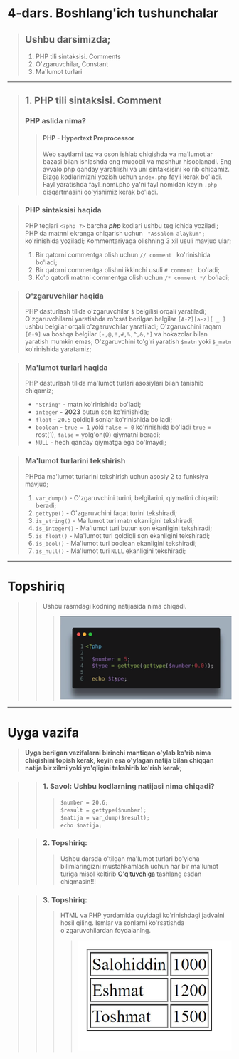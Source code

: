 # 4-dars. Boshlang'ich tushunchalar

> ## Ushbu darsimizda;
> 1. PHP tili sintaksisi. Comments
> 2. O'zgaruvchilar, Constant
> 3. Ma'lumot turlari
***
> ## 1. PHP tili sintaksisi. Comment
> ### PHP aslida nima?
>> #### PHP - Hypertext Preprocessor
>> Web saytlarni tez va oson ishlab chiqishda va ma'lumotlar bazasi bilan ishlashda eng muqobil va mashhur hisoblanadi. 
>> Eng avvalo php qanday yaratilishi va uni sintaksisini ko'rib chiqamiz. Bizga kodlarimizni yozish uchun `index.php` fayli kerak bo'ladi.
>> Fayl yaratishda fayl_nomi.php ya'ni fayl nomidan keyin `.php` qisqartmasini qo'yishimiz kerak bo'ladi.

> ### PHP sintaksisi haqida
> PHP teglari `<?php ?>` barcha **_php_** kodlari ushbu teg ichida yoziladi;
> PHP da matnni ekranga chiqarish uchun ` "Assalom alaykum";` ko'rinishida yoziladi;
> Kommentariyaga olishning 3 xil usuli mavjud ular;
> 1. Bir qatorni commentga olish uchun `// comment ` ko'rinishida bo'ladi;
> 2. Bir qatorni commentga olishni ikkinchi usuli `# comment ` bo'ladi;
> 3. Ko'p qatorli matnni commentga olish uchun `/* comment */` bo'ladi;

> ### O'zgaruvchilar haqida
> PHP dasturlash tilida o'zgaruvchilar `$` belgilisi orqali yaratiladi;
> O'zgaruvchilarni yaratishda ro'xsat berilgan belgilar `[A-Z][a-z][ _ ]` ushbu belgilar orqali o'zgaruvchilar yaratiladi;
> O'zgaruvchini raqam `[0-9]` va boshqa belgilar `[-,@,!,#,%,^,&,*]` va hokazolar bilan yaratish mumkin emas;
> O'zgaruvchini to'g'ri yaratish `$matn` yoki `$_matn` ko'rinishida yaratamiz;

> ### Ma'lumot turlari haqida
> PHP dasturlash tilida ma'lumot turlari asosiylari bilan tanishib chiqamiz;
> * `"String"` - matn ko'rinishida bo'ladi;
> * `integer` - **2023** butun son ko'rinishida;
> * `float` - `20.5` qoldiqli sonlar ko'rinishida bo'ladi;
> * `boolean` - `true = 1` yoki `false = 0` ko'rinishida bo'ladi `true` = rost(1), `false` = yolg'on(0) qiymatni beradi;
> * `NULL` - hech qanday qiymatga ega bo'lmaydi;

> ### Ma'lumot turlarini tekshirish
> PHPda ma'lumot turlarini tekshirish uchun asosiy 2 ta funksiya mavjud;
> 1. `var_dump()` - O'zgaruvchini turini, belgilarini, qiymatini chiqarib beradi;
> 2. `gettype()` - O'zgaruvchini faqat turini tekshiradi;
> 3. `is_string()` - Ma'lumot turi matn ekanligini tekshiradi;
> 4. `is_integer()` - Ma'lumot turi butun son ekanligini tekshiradi;
> 5. `is_float()` - Ma'lumot turi qoldiqli son ekanligini tekshiradi;
> 6. `is_bool()` - Ma'lumot turi boolean ekanligini tekshiradi;
> 7. `is_null()` - Ma'lumot turi `NULL` ekanligini tekshiradi;

***

# Topshiriq

>> Ushbu rasmdagi kodning natijasida nima chiqadi.
>>> ![topshiriq](assets/img/topshiriq.png)

***

# Uyga vazifa
> #### Uyga berilgan vazifalarni birinchi mantiqan o'ylab ko'rib nima chiqishini topish kerak, keyin esa o'ylagan natija bilan chiqqan natija bir xilmi yoki yo'qligini tekshirib ko'rish kerak;

>> ### 1. Savol: Ushbu kodlarning natijasi nima chiqadi?
>>> `$number = 20.6;`\
>>> `$result = gettype($number);`\
>>> `$natija = var_dump($result);`\
>>> `echo $natija;`

>> ### 2. Topshiriq: 
>>> Ushbu darsda o'tilgan ma'lumot turlari bo'yicha bilimlaringizni mustahkamlash uchun har bir ma'lumot turiga misol keltirib [O'qituvchiga](https://t.me/AbruyevSalohiddin) tashlang esdan chiqmasin!!!

>> ### 3. Topshiriq:
>>> HTML va PHP yordamida quyidagi ko'rinishdagi jadvalni hosil qiling. Ismlar va sonlarni ko'rsatishda o'zgaruvchilardan foydalaning.
>>>> ![3-Topshiriq](assets/img/3.jpg)
